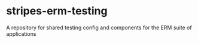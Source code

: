 # stripes-erm-testing
A repository for shared testing config and components for the ERM suite of applications
